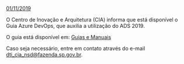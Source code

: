 <u>01/11/2019</u>

O Centro de Inovação e Arquitetura (CIA) informa que está disponível o Guia Azure DevOps, que auxilia a utilização do ADS 2019. 

O guia está disponível em:  [Guias e Manuais](http://etc.intra.fazenda.sp.gov.br/sites/suporte_desenv/Documentos%20Compartilhados/Forms/AllItems.aspx?RootFolder=%2Fsites%2Fsuporte%5Fdesenv%2FDocumentos%20Compartilhados%2FGuias%20e%20Manuais&FolderCTID=0x012000003F9C2FED0F0E4193DDB17576FAA300&View=%7BF4BF3246%2D9A50%2D4F0D%2D8ECD%2D71B1C78577A5%7D)



Caso seja necessário, entre em contato através do e-mail dti_cia_nsd@fazenda.sp.gov.br.
